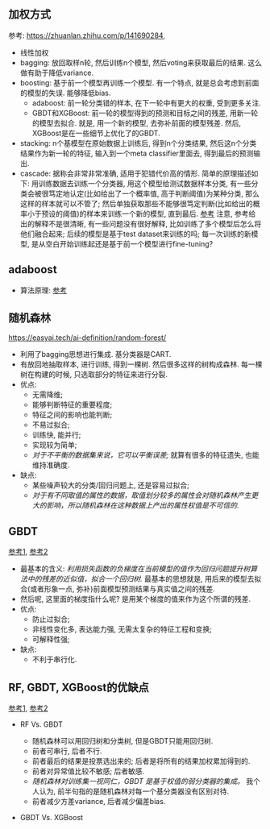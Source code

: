 ## 加权方式

参考: <https://zhuanlan.zhihu.com/p/141690284>, 

* 线性加权
* bagging: 放回取样n轮, 然后训练n个模型, 然后voting来获取最后的结果. 这么做有助于降低variance. 
* boosting: 基于前一个模型再训练一个模型. 有一个特点, 就是总会考虑到前面的模型的失误. 能够降低bias. 
    * adaboost: 前一轮分类错的样本, 在下一轮中有更大的权重, 受到更多关注. 
    * GBDT和XGBoost: 前一轮的模型得到的预测和目标之间的残差, 用新一轮的模型去拟合. 就是, 用一个新的模型, 去弥补前面的模型残差. 然后, XGBoost是在一些细节上优化了的GBDT. 
* stacking: n个基模型在原始数据上训练后, 得到n个分类结果, 然后这n个分类结果作为新一轮的特征, 输入到一个meta classifier里面去, 得到最后的预测输出. 
* cascade: 据称会非常非常准确, 适用于犯错代价高的情形. 简单的原理描述如下: 用训练数据去训练一个分类器, 用这个模型给测试数据样本分类, 有一些分类会被很笃定地认定(比如给出了一个概率值, 高于判断阈值)为某种分类, 那么这样的样本就可以不管了; 然后单独获取那些不能够很笃定判断(比如给出的概率小于预设的阈值)的样本来训练一个新的模型, 直到最后. [参考](https://zhuanlan.zhihu.com/p/115245324) 注意, 参考给出的解释不是很清晰, 有一些问题没有很好解释, 比如训练了多个模型后怎么将他们融合起来; 后续的模型是基于test dataset来训练的吗; 每一次训练的新模型, 是从空白开始训练起还是基于前一个模型进行fine-tuning? 

## adaboost
* 算法原理: [参考](https://zhuanlan.zhihu.com/p/141690284)

## 随机森林

<https://easyai.tech/ai-definition/random-forest/>

* 利用了bagging思想进行集成. 基分类器是CART. 
* 有放回地抽取样本, 进行训练, 得到一棵树. 然后很多这样的树构成森林. 每一棵树在构建的时候, 只选取部分的特征来进行分裂. 
* 优点: 
    * 无需降维; 
    * 能够判断特征的重要程度; 
    * 特征之间的影响也能判断; 
    * 不易过拟合; 
    * 训练快, 能并行; 
    * 实现较为简单; 
    * *对于不平衡的数据集来说，它可以平衡误差;* 就算有很多的特征遗失, 也能维持准确度.  
* 缺点:     
    * 某些噪声较大的分类/回归问题上, 还是容易过拟合; 
    * *对于有不同取值的属性的数据，取值划分较多的属性会对随机森林产生更大的影响，所以随机森林在这种数据上产出的属性权值是不可信的.*

## GBDT

[参考1](https://puluwen.github.io/2019/01/GBDT-introduction/), [参考2](https://www.jianshu.com/p/856ea8201f63)

* 最基本的含义: *利用损失函数的负梯度在当前模型的值作为回归问题提升树算法中的残差的近似值，拟合一个回归树.* 最基本的思想就是, 用后来的模型去拟合(或者形象一点, 弥补)前面模型预测结果与真实值之间的残差. 
* 然后呢, 这里面的梯度指什么呢? 是用某个梯度的值来作为这个所谓的残差.  
* 优点: 
    * 防止过拟合; 
    * 非线性变化多, 表达能力强, 无需太复杂的特征工程和变换; 
    * 可解释性强; 
* 缺点: 
    * 不利于串行化. 

## RF, GBDT, XGBoost的优缺点

[参考1](https://www.jianshu.com/p/7c621813728c), [参考2](https://zhuanlan.zhihu.com/p/72247243)

* RF Vs. GBDT
    * 随机森林可以用回归树和分类树, 但是GBDT只能用回归树. 
    * 前者可串行, 后者不行. 
    * 前者最后的结果是投票选出来的; 后者是将所有的结果加权累加得到的. 
    * 前者对异常值比较不敏感; 后者敏感. 
    * *随机森林对训练集一视同仁，GBDT 是基于权值的弱分类器的集成。* 我个人认为, 前半句指的是随机森林对每一个基分类器没有区别对待. 
    * 前者减少方差variance, 后者减少偏差bias. 

* GBDT Vs. XGBoost


